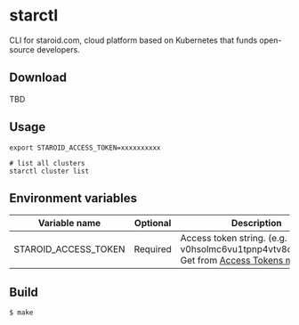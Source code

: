 # starctl

CLI for staroid.com, cloud platform based on Kubernetes that funds open-source developers.

## Download

TBD

## Usage

```
export STAROID_ACCESS_TOKEN=xxxxxxxxxx

# list all clusters
starctl cluster list
```

## Environment variables

| Variable name | Optional | Description |
| --------- | -------- | --------- |
| STAROID_ACCESS_TOKEN | Required | Access token string. (e.g. v0hsolmc6vu1tpnp4vtv8c8solvgt0) Get from [Access Tokens menu](https://staroid.com/settings/accesstokens). |

## Build

```
$ make
```
